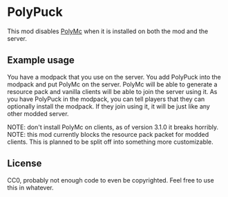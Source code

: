 # PolyPuck
This mod disables [PolyMc](https://github.com/TheEpicBlock/PolyMc) when it is installed on both the mod and the server.

## Example usage
You have a modpack that you use on the server. You add PolyPuck into the modpack and put PolyMc on the server. 
PolyMc will be able to generate a resource pack and vanilla clients will be able to join the server using it. 
As you have PolyPuck in the modpack, you can tell players that they can optionally install the modpack. If they join using it, it will be just like any other modded server.

NOTE: don't install PolyMc on clients, as of version 3.1.0 it breaks horribly.
NOTE: this mod currently blocks the resource pack packet for modded clients. This is planned to be split off into something more customizable.

## License
CC0, probably not enough code to even be copyrighted. Feel free to use this in whatever.